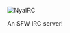 ![NyaIRC](https://github.com/Noahvocat/NyaIRC/assets/128837235/2ea1d049-79a0-4c64-a3a5-d0a492d4473e)

An SFW IRC server!
